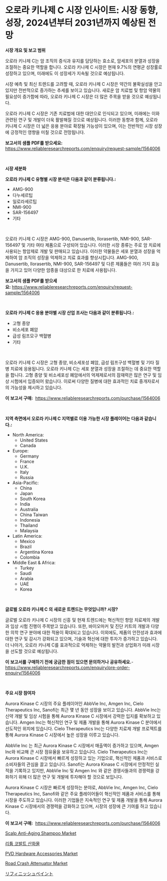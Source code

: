 <p><h1>오로라 키나제 C 시장 인사이트: 시장 동향, 성장, 2024년부터 2031년까지 예상된 전망</h1></p><p><strong>시장 개요 및 보고 범위</strong></p>
<p><p>오로라 키나제 C는 암 조직의 증식과 유지를 담당하는 효소로, 암세포의 분열과 성장을 조절하는 중요한 역할을 합니다. 오로라 키나제 C 시장은 현재 9.7%의 연평균 성장률로 성장하고 있으며, 미래에도 이 성장세가 지속될 것으로 예상됩니다. </p><p>시장 예측 및 최신 트렌드를 고려할 때, 오로라 키나제 C 시장은 약간의 불확실성을 안고 있지만 전반적으로 증가하는 추세를 보이고 있습니다. 새로운 암 치료법 및 항암 약물의 필요성이 증가함에 따라, 오로라 키나제 C 시장은 더 많은 주목을 받을 것으로 예상됩니다.</p><p>오로라 키나제 C 시장은 기존 치료법에 대한 대안으로 인식되고 있으며, 미래에는 이와 관련된 연구 및 개발이 더욱 활발해질 것으로 예상됩니다. 이러한 동향과 함께, 오로라 키나제 C 시장은 더 넓은 응용 분야로 확장될 가능성이 있으며, 이는 전반적인 시장 성장에 긍정적인 영향을 미칠 것으로 전망됩니다.</p></p>
<p><strong>보고서의 샘플 PDF를 받으세요:</strong> <a href="https://www.reliableresearchreports.com/enquiry/request-sample/1564006">https://www.reliableresearchreports.com/enquiry/request-sample/1564006</a></p>
<p>&nbsp;</p>
<p><strong>시장 세분화</strong></p>
<p><strong>오로라 키나제 C 유형별 시장 분석은 다음과 같이 분류됩니다.:</strong></p>
<p><ul><li>AMG-900</li><li>다누세르팁</li><li>일로라세르팁</li><li>NMI-900</li><li>SAR-156497</li><li>기타</li></ul></p>
<p>&nbsp;</p>
<p><p>오로라 키나제 C 시장은 AMG-900, Danusertib, Ilorasertib, NMI-900, SAR-156497 및 기타 여타 제품으로 구성되어 있습니다. 이러한 시장 종류는 주로 암 치료에 사용되는 항암제로 개발 및 판매되고 있습니다. 이러한 약물들은 세포 분열과 성장을 억제하여 암 조직의 성장을 억제하고 치료 효과를 향상시킵니다. AMG-900, Danusertib, Ilorasertib, NMI-900, SAR-156497 및 다른 제품들은 여러 가지 효능을 가지고 있어 다양한 암종을 대상으로 한 치료에 사용됩니다.</p></p>
<p><strong>보고서의 샘플 PDF를 받으세요:</strong>&nbsp;<a href="https://www.reliableresearchreports.com/enquiry/request-sample/1564006">https://www.reliableresearchreports.com/enquiry/request-sample/1564006</a></p>
<p>&nbsp;</p>
<p><strong> 오로라 키나제 C 응용 분야별 시장 산업 조사는 다음과 같이 분류됩니다.:</strong></p>
<p><ul><li>고형 종양</li><li>비소세포 폐암</li><li>급성 림프모구 백혈병</li><li>기타</li></ul></p>
<p>&nbsp;</p>
<p><p>오로라 키나제 C 시장은 고형 종양, 비소세포성 폐암, 급성 림프구성 백혈병 및 기타 질병 치료에 응용됩니다. 오로라 키나제 C는 세포 분열과 성장을 조절하는 데 중요한 역할을 합니다. 고형 종양 및 비소세포성 폐암에서의 억제제로서의 잠재력은 많은 연구 및 임상 시험에서 입증되어 왔습니다. 이로써 다양한 질병에 대한 효과적인 치료 중개자로서의 가능성을 제시하고 있습니다.</p></p>
<p><strong>이 보고서 구매:</strong>&nbsp; <a href="https://www.reliableresearchreports.com/purchase/1564006">https://www.reliableresearchreports.com/purchase/1564006</a></p>
<p>&nbsp;</p>
<p><strong>지역 측면에서 오로라 키나제 C 지역별로 이용 가능한 시장 플레이어는 다음과 같습니다.:</strong></p>
<p><ul>
    <li>
        North America:
        <ul>
            <li>United States</li>
            <li>Canada</li>
        </ul>
    </li>
    <li>
        Europe:
        <ul>
            <li>Germany</li>
            <li>France</li>
            <li>U.K.</li>
            <li>Italy</li>
            <li>Russia</li>
        </ul>
    </li>
    <li>
        Asia-Pacific:
        <ul>
            <li>China</li>
            <li>Japan</li>
            <li>South Korea</li>
            <li>India</li>
            <li>Australia</li>
            <li>China Taiwan</li>
            <li>Indonesia</li>
            <li>Thailand</li>
            <li>Malaysia</li>
        </ul>
    </li>
    <li>
        Latin America:
        <ul>
            <li>Mexico</li>
            <li>Brazil</li>
            <li>Argentina Korea</li>
            <li>Colombia</li>
        </ul>
    </li>
    <li>
        Middle East & Africa:
        <ul>
            <li>Turkey</li>
            <li>Saudi</li>
            <li>Arabia</li>
            <li>UAE</li>
            <li>Korea</li>
        </ul>
    </li>
    </ul></p>
<p>&nbsp;</p>
<p><strong>글로벌 오로라 키나제 C 의 새로운 트렌드는 무엇입니까? 시장?</strong></p>
<p><p>글로벌 오로라 키나제 C 시장의 신흥 및 현재 트렌드에는 혁신적인 항암 치료제의 개발과 임상 시험 진행이 주목받고 있습니다. 또한, 바이오마커 및 진단 키트의 개발과 다양한 의학 연구 분야에 대한 적용이 확대되고 있습니다. 이외에도, 제품의 안전성과 효과에 대한 연구 및 감시가 강화되고 있으며, 기술과 혁신에 대한 투자가 증가하고 있습니다. 더 나아가, 오로라 키나제 C를 효과적으로 억제하는 약물의 발전과 상업화가 미래 시장을 선도할 것으로 예상됩니다.</p></p>
<p><strong>이 보고서를 구매하기 전에 궁금한 점이 있으면 문의하거나 공유하세요.</strong>- <a href="https://www.reliableresearchreports.com/enquiry/pre-order-enquiry/1564006">https://www.reliableresearchreports.com/enquiry/pre-order-enquiry/1564006</a></p>
<p>&nbsp;</p>
<p><strong>주요 시장 참여자</strong></p>
<p><p>Aurora Kinase C 시장의 주요 플레이어인 AbbVie Inc, Amgen Inc, Cielo Therapeutics Inc, Sanofi는 최근 몇 년 동안 성장을 보이고 있습니다. AbbVie Inc는 신약 개발 및 임상 시험을 통해 Aurora Kinase C 시장에서 강력한 입지를 확보하고 있습니다. Amgen Inc는 혁신적인 연구 및 제품 개발을 통해 Aurora Kinase C 분야에서 선도적인 위치에 있습니다. Cielo Therapeutics Inc는 다양한 치료제 개발 프로젝트를 통해 Aurora Kinase C 시장에서 높은 성장을 이루고 있습니다. </p><p>AbbVie Inc 는 최근 Aurora Kinase C 시장에서 매출액이 증가하고 있으며, Amgen Inc와 비교해 큰 시장 점유율을 보유하고 있습니다. Cielo Therapeutics Inc는 Aurora Kinase C 시장에서 빠르게 성장하고 있는 기업으로, 혁신적인 제품과 서비스로 소비자들의 관심을 끌고 있습니다. Sanofi는 Aurora Kinase C 시장에서 안정적인 실적을 기록하고 있지만, AbbVie Inc 및 Amgen Inc 와 같은 경쟁사들과의 경쟁력을 강화하기 위해 더 많은 연구 및 개발에 투자해야 할 것으로 보입니다.</p><p>Aurora Kinase C 시장은 빠르게 성장하는 분야로, AbbVie Inc, Amgen Inc, Cielo Therapeutics Inc, Sanofi와 같은 주요 플레이어들이 혁신적인 제품과 서비스를 통해 시장을 주도하고 있습니다. 이러한 기업들은 지속적인 연구 및 제품 개발을 통해 Aurora Kinase C 시장에서의 경쟁력을 강화하고 있으며, 시장의 성장에 큰 기여를 하고 있습니다.</p></p>
<p><strong>이 보고서 구매:</strong>&nbsp;&nbsp;<a href="https://www.reliableresearchreports.com/purchase/1564006">https://www.reliableresearchreports.com/purchase/1564006</a></p>
<p><p><a href="https://github.com/bobicer/Market-Research-Report-List-2/blob/main/scalp-anti-aging-shampoo-market.md">Scalp Anti-Aging Shampoo Market</a></p><p><a href="https://medium.com/@trevorkruvalis5678/%EB%A6%AC%ED%8A%AC-%EC%BD%94%EB%B0%9C%ED%8A%B8-%EC%98%A5%EC%82%AC%EC%9D%B4%EB%93%9C-%EC%8B%9C%EC%9E%A5-%EB%B6%84%EC%84%9D-%EA%B7%B8%EC%9D%98-cagr-%EC%8B%9C%EC%9E%A5-%EC%84%B8%EB%B6%84%ED%99%94-%EB%B0%8F-%EC%84%B8%EA%B3%84-%EC%82%B0%EC%97%85-%EA%B0%9C%EC%9A%94-92c9f77d0ed9">리튬 코발트 산화물</a></p><p><a href="https://github.com/globismark/Market-Research-Report-List-2/blob/main/pvd-hardware-accessories-market.md">PVD Hardware Accessories Market</a></p><p><a href="https://issuu.com/reportprime-2/docs/road-crash-attenuator-market-size-2030.pptx">Road Crash Attenuator Market</a></p><p><a href="https://medium.com/@dm15982023/%E3%83%AA%E3%83%95%E3%82%A3%E3%83%8B%E3%83%83%E3%82%B7%E3%83%A5%E3%83%9A%E3%82%A4%E3%83%B3%E3%83%88%E5%B8%82%E5%A0%B4%E3%81%AF-%E5%B8%82%E5%A0%B4%E3%82%B7%E3%82%A7%E3%82%A2-%E5%B8%82%E5%A0%B4%E3%83%88%E3%83%AC%E3%83%B3%E3%83%89-%E5%B8%82%E5%A0%B4%E6%88%90%E9%95%B7%E3%81%AB%E9%96%A2%E3%81%99%E3%82%8B%E6%83%85%E5%A0%B1%E3%82%92%E6%8F%90%E4%BE%9B%E3%81%97%E3%81%A6%E3%81%84%E3%81%BE%E3%81%99-d72bfaa8cb9b">リフィニッシュペイント</a></p></p>
